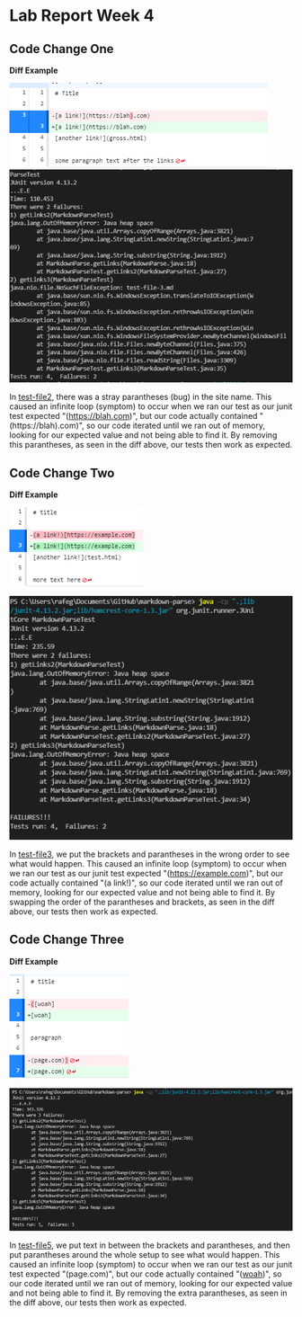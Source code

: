 # Lab Report Week 4

## Code Change One
**Diff Example**

![Diff Image](StrayParantheses.PNG)
![Fail Image](FirstFailure.PNG)

In [test-file2](https://github.com/rafegers0n/cse15l-lab-reports/edit/main/test-file2.md), there was a stray parantheses (bug) in the site name. This caused an infinite loop (symptom) to occur when we ran our test as our junit test expected "(https://blah.com)", but our code actually contained "(https://blah).com)", so our code iterated until we ran out of memory, looking for our expected value and not being able to find it. By removing this parantheses, as seen in the diff above, our tests then work as expected.

## Code Change Two
**Diff Example**

![Diff Image](DiffNew.PNG)

![Fail Image](FaultyInput.PNG)

In [test-file3](https://github.com/rafegers0n/cse15l-lab-reports/blob/main/test-file3.md), we put the brackets and parantheses in the wrong order to see what would happen. This caused an infinite loop (symptom) to occur when we ran our test as our junit test expected "(https://example.com)", but our code actually contained "(a link!)", so our code iterated until we ran out of memory, looking for our expected value and not being able to find it. By swapping the order of the parantheses and brackets, as seen in the diff above, our tests then work as expected.

## Code Change Three
**Diff Example**

![Diff Image](Test5Diff.PNG)

![Fail Image](Test5Fail.PNG)

In [test-file5](https://github.com/rafegers0n/cse15l-lab-reports/blob/main/test-file5.md), we put text in between the brackets and parantheses, and then put parantheses around the whole setup to see what would happen. This caused an infinite loop (symptom) to occur when we ran our test as our junit test expected "(page.com)", but our code actually contained "([woah](page.com))", so our code iterated until we ran out of memory, looking for our expected value and not being able to find it. By removing the extra parantheses, as seen in the diff above, our tests then work as expected.
